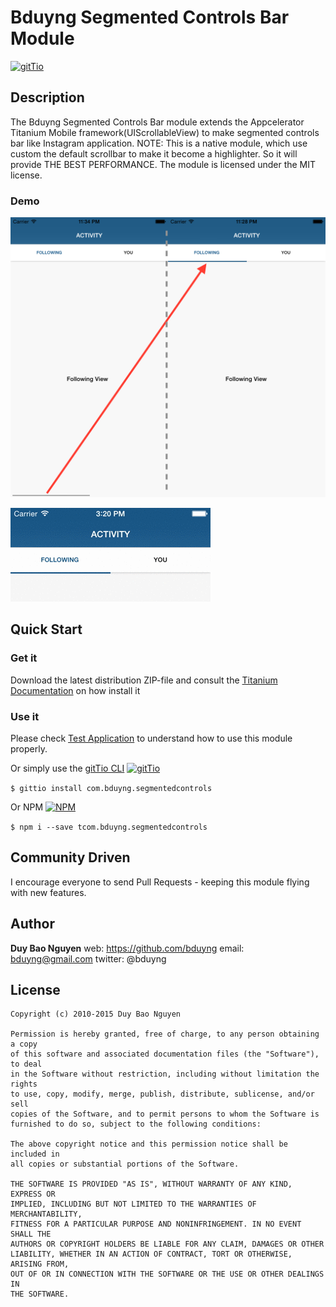 # Bduyng Segmented Controls Bar Module
[![gitTio](http://gitt.io/badge.svg)](http://gitt.io/component/com.bduyng.segmentedcontrols)

## Description

The Bduyng Segmented Controls Bar module extends the Appcelerator Titanium Mobile framework(UIScrollableView) to make segmented controls bar like Instagram application.
NOTE: This is a native module, which use custom the default scrollbar to make it become a highlighter. So it will provide THE BEST PERFORMANCE.
The module is licensed under the MIT license.

### Demo


![explain](https://github.com/bduyng/com.bduyng.segmentedcontrols/blob/master/demo.png?raw=true)

![demo](https://github.com/bduyng/com.bduyng.segmentedcontrols/blob/master/demo.gif?raw=true)

## Quick Start

### Get it
Download the latest distribution ZIP-file and consult the [Titanium Documentation](http://docs.appcelerator.com/titanium/latest/#!/guide/Using_a_Module) on how install it

### Use it
Please check [Test Application](https://github.com/bduyng/com.bduyng.segmentedcontrols/tree/master/ios/test) to understand how to use this module properly.

Or simply use the [gitTio CLI](http://gitt.io/cli) [![gitTio](http://gitt.io/badge.svg)](http://gitt.io/component/com.bduyng.segmentedcontrols)

`$ gittio install com.bduyng.segmentedcontrols`

Or NPM [![NPM](https://img.shields.io/npm/v/com.bduyng.segmentedcontrols.svg?style=flat-square)](https://www.npmjs.com/package/com.bduyng.segmentedcontrols)

`$ npm i --save tcom.bduyng.segmentedcontrols`

## Community Driven

I encourage everyone to send Pull Requests - keeping this module flying with new features.


## Author

**Duy Bao Nguyen**
web: https://github.com/bduyng
email: bduyng@gmail.com
twitter: @bduyng


## License

    Copyright (c) 2010-2015 Duy Bao Nguyen

    Permission is hereby granted, free of charge, to any person obtaining a copy
    of this software and associated documentation files (the "Software"), to deal
    in the Software without restriction, including without limitation the rights
    to use, copy, modify, merge, publish, distribute, sublicense, and/or sell
    copies of the Software, and to permit persons to whom the Software is
    furnished to do so, subject to the following conditions:

    The above copyright notice and this permission notice shall be included in
    all copies or substantial portions of the Software.

    THE SOFTWARE IS PROVIDED "AS IS", WITHOUT WARRANTY OF ANY KIND, EXPRESS OR
    IMPLIED, INCLUDING BUT NOT LIMITED TO THE WARRANTIES OF MERCHANTABILITY,
    FITNESS FOR A PARTICULAR PURPOSE AND NONINFRINGEMENT. IN NO EVENT SHALL THE
    AUTHORS OR COPYRIGHT HOLDERS BE LIABLE FOR ANY CLAIM, DAMAGES OR OTHER
    LIABILITY, WHETHER IN AN ACTION OF CONTRACT, TORT OR OTHERWISE, ARISING FROM,
    OUT OF OR IN CONNECTION WITH THE SOFTWARE OR THE USE OR OTHER DEALINGS IN
    THE SOFTWARE.

